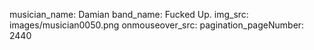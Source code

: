 musician_name: Damian
band_name: Fucked Up.
img_src: images/musician0050.png
onmouseover_src: 
pagination_pageNumber: 2440